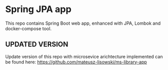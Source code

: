 # Spring JPA app

This repo contains Spring Boot web app, enhanced with JPA, Lombok and docker-compose tool.

## UPDATED VERSION
Update version of this repo with microsevice arichtecture implemented can be found here: https://github.com/mateusz-lisowski/ms-library-app
